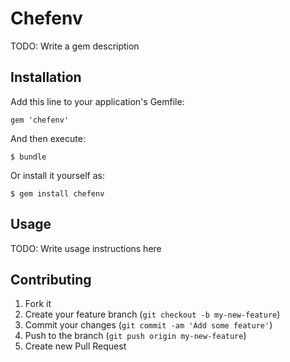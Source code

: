 # Chefenv

TODO: Write a gem description

## Installation

Add this line to your application's Gemfile:

    gem 'chefenv'

And then execute:

    $ bundle

Or install it yourself as:

    $ gem install chefenv

## Usage

TODO: Write usage instructions here

## Contributing

1. Fork it
2. Create your feature branch (`git checkout -b my-new-feature`)
3. Commit your changes (`git commit -am 'Add some feature'`)
4. Push to the branch (`git push origin my-new-feature`)
5. Create new Pull Request
